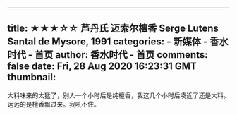 
---
title: ★★★☆☆ 芦丹氏 迈索尔檀香 Serge Lutens Santal de Mysore, 1991
categories: 
    - 新媒体
    - 香水时代 - 首页
author: 香水时代 - 首页
comments: false
date: Fri, 28 Aug 2020 16:23:31 GMT
thumbnail: 
---

<div>   
大料味来的太猛了，别人一个小时后是纯檀香，我这几个小时后凑近了还是大料。远远的是檀香飘过来。我吼不住。  
</div>
            